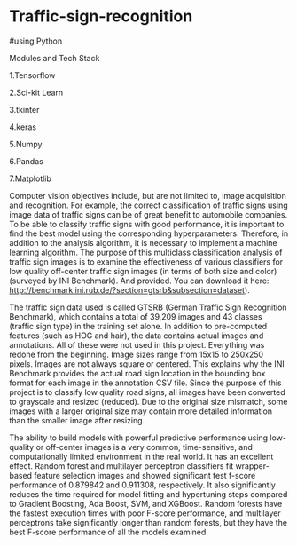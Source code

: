 # Traffic-sign-recognition
#using Python

Modules and Tech Stack

1.Tensorflow

2.Sci-kit Learn

3.tkinter

4.keras

5.Numpy

6.Pandas

7.Matplotlib

Computer vision objectives include, but are not  limited to, image acquisition and recognition. For example, the correct classification of traffic signs using image data of traffic signs can be of great benefit to automobile companies. To be able to classify traffic signs with good performance, it is important to find the best model using the corresponding hyperparameters. Therefore,  in addition to the analysis algorithm, it is necessary to implement a machine learning algorithm. The purpose of this multiclass classification analysis of traffic sign images is to examine the effectiveness of various classifiers for low quality off-center traffic sign images (in terms of both size and color) (surveyed by INI Benchmark). And provided. You can download it here: http://benchmark.ini.rub.de/?section=gtsrb&subsection=dataset).


The traffic sign data used is called GTSRB (German Traffic Sign Recognition Benchmark), which contains a total of 39,209 images and 43 classes (traffic sign type) in the training set alone. In addition to pre-computed features (such as HOG and hair), the data contains actual images and annotations. All of these were not used in this project. Everything was redone from the beginning. Image sizes range from 15x15 to 250x250 pixels. Images are not always square or centered. This explains why the INI Benchmark provides the actual road sign location in the  bounding box format for each image in the annotation CSV file. Since the purpose of this project is to classify low quality road signs, all images have been converted to grayscale and resized (reduced). Due to the original size mismatch, some images with a larger original size may contain more detailed information than the smaller image after resizing.



 The ability to build models with powerful predictive performance using low-quality or off-center images is a very common, time-sensitive, and computationally limited environment in the real world. It has an excellent effect. Random forest and multilayer perceptron classifiers fit  wrapper-based feature selection images and showed significant test f-score performance of 0.879842 and 0.911308, respectively. It also significantly reduces the time required for model fitting and hypertuning steps  compared to Gradient Boosting, Ada Boost, SVM, and XGBoost. Random forests have the fastest execution times with poor F-score performance, and multilayer perceptrons take significantly longer than random forests, but they have the best F-score performance of all the models examined.
